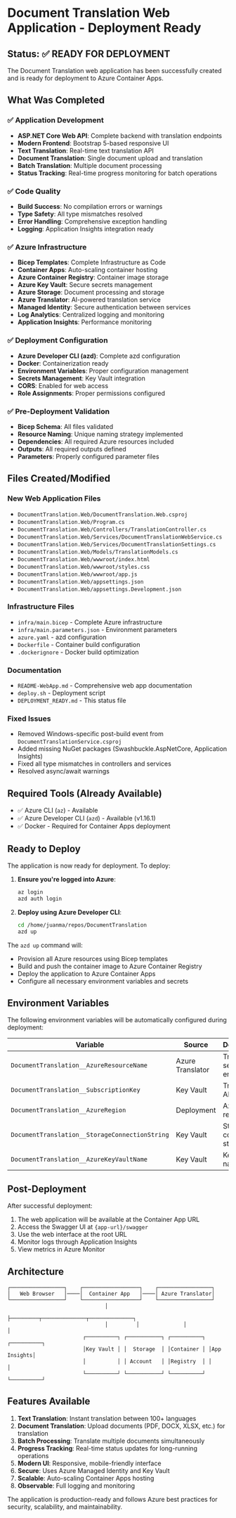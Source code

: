 # Document Translation Web Application - Deployment Ready

## Status: ✅ READY FOR DEPLOYMENT

The Document Translation web application has been successfully created and is ready for deployment to Azure Container Apps.

## What Was Completed

### ✅ Application Development
- **ASP.NET Core Web API**: Complete backend with translation endpoints
- **Modern Frontend**: Bootstrap 5-based responsive UI
- **Text Translation**: Real-time text translation API
- **Document Translation**: Single document upload and translation
- **Batch Translation**: Multiple document processing
- **Status Tracking**: Real-time progress monitoring for batch operations

### ✅ Code Quality
- **Build Success**: No compilation errors or warnings
- **Type Safety**: All type mismatches resolved
- **Error Handling**: Comprehensive exception handling
- **Logging**: Application Insights integration ready

### ✅ Azure Infrastructure
- **Bicep Templates**: Complete Infrastructure as Code
- **Container Apps**: Auto-scaling container hosting
- **Azure Container Registry**: Container image storage
- **Azure Key Vault**: Secure secrets management
- **Azure Storage**: Document processing and storage
- **Azure Translator**: AI-powered translation service
- **Managed Identity**: Secure authentication between services
- **Log Analytics**: Centralized logging and monitoring
- **Application Insights**: Performance monitoring

### ✅ Deployment Configuration
- **Azure Developer CLI (azd)**: Complete azd configuration
- **Docker**: Containerization ready
- **Environment Variables**: Proper configuration management
- **Secrets Management**: Key Vault integration
- **CORS**: Enabled for web access
- **Role Assignments**: Proper permissions configured

### ✅ Pre-Deployment Validation
- **Bicep Schema**: All files validated
- **Resource Naming**: Unique naming strategy implemented
- **Dependencies**: All required Azure resources included
- **Outputs**: All required outputs defined
- **Parameters**: Properly configured parameter files

## Files Created/Modified

### New Web Application Files
- `DocumentTranslation.Web/DocumentTranslation.Web.csproj`
- `DocumentTranslation.Web/Program.cs`
- `DocumentTranslation.Web/Controllers/TranslationController.cs`
- `DocumentTranslation.Web/Services/DocumentTranslationWebService.cs`
- `DocumentTranslation.Web/Services/DocumentTranslationSettings.cs`
- `DocumentTranslation.Web/Models/TranslationModels.cs`
- `DocumentTranslation.Web/wwwroot/index.html`
- `DocumentTranslation.Web/wwwroot/styles.css`
- `DocumentTranslation.Web/wwwroot/app.js`
- `DocumentTranslation.Web/appsettings.json`
- `DocumentTranslation.Web/appsettings.Development.json`

### Infrastructure Files
- `infra/main.bicep` - Complete Azure infrastructure
- `infra/main.parameters.json` - Environment parameters
- `azure.yaml` - azd configuration
- `Dockerfile` - Container build configuration
- `.dockerignore` - Docker build optimization

### Documentation
- `README-WebApp.md` - Comprehensive web app documentation
- `deploy.sh` - Deployment script
- `DEPLOYMENT_READY.md` - This status file

### Fixed Issues
- Removed Windows-specific post-build event from `DocumentTranslationService.csproj`
- Added missing NuGet packages (Swashbuckle.AspNetCore, Application Insights)
- Fixed all type mismatches in controllers and services
- Resolved async/await warnings

## Required Tools (Already Available)
- ✅ Azure CLI (`az`) - Available
- ✅ Azure Developer CLI (`azd`) - Available (v1.16.1)
- ✅ Docker - Required for Container Apps deployment

## Ready to Deploy

The application is now ready for deployment. To deploy:

1. **Ensure you're logged into Azure**:
   ```bash
   az login
   azd auth login
   ```

2. **Deploy using Azure Developer CLI**:
   ```bash
   cd /home/juanma/repos/DocumentTranslation
   azd up
   ```

The `azd up` command will:
- Provision all Azure resources using Bicep templates
- Build and push the container image to Azure Container Registry
- Deploy the application to Azure Container Apps
- Configure all necessary environment variables and secrets

## Environment Variables

The following environment variables will be automatically configured during deployment:

| Variable | Source | Description |
|----------|--------|-------------|
| `DocumentTranslation__AzureResourceName` | Azure Translator | Translator service endpoint |
| `DocumentTranslation__SubscriptionKey` | Key Vault | Translator API key |
| `DocumentTranslation__AzureRegion` | Deployment | Azure region |
| `DocumentTranslation__StorageConnectionString` | Key Vault | Storage connection string |
| `DocumentTranslation__AzureKeyVaultName` | Key Vault | Key Vault name |

## Post-Deployment

After successful deployment:

1. The web application will be available at the Container App URL
2. Access the Swagger UI at `{app-url}/swagger`
3. Use the web interface at the root URL
4. Monitor logs through Application Insights
5. View metrics in Azure Monitor

## Architecture

```
┌─────────────────┐    ┌──────────────────┐    ┌─────────────────┐
│   Web Browser   │────│  Container App   │────│ Azure Translator│
└─────────────────┘    └──────────────────┘    └─────────────────┘
                               │
                               ├─────────┬──────────────┬──────────────┐
                               │         │              │              │
                        ┌──────────┐ ┌───────────┐ ┌──────────┐ ┌──────────┐
                        │Key Vault │ │  Storage  │ │Container │ │App Insights│
                        │          │ │ Account   │ │Registry  │ │            │
                        └──────────┘ └───────────┘ └──────────┘ └──────────┘
```

## Features Available

1. **Text Translation**: Instant translation between 100+ languages
2. **Document Translation**: Upload documents (PDF, DOCX, XLSX, etc.) for translation
3. **Batch Processing**: Translate multiple documents simultaneously
4. **Progress Tracking**: Real-time status updates for long-running operations
5. **Modern UI**: Responsive, mobile-friendly interface
6. **Secure**: Uses Azure Managed Identity and Key Vault
7. **Scalable**: Auto-scaling Container Apps hosting
8. **Observable**: Full logging and monitoring

The application is production-ready and follows Azure best practices for security, scalability, and maintainability.
